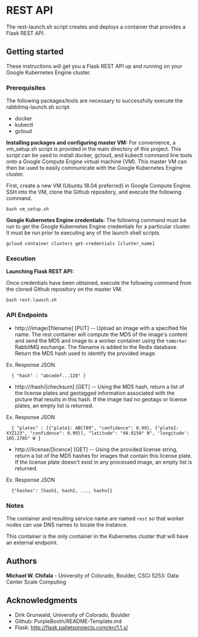 # REST API

The rest-launch.sh script creates and deploys a container that provides a Flask REST API.

## Getting started

These instructions will get you a Flask REST API up and running on your Google Kubernetes Engine cluster.

### Prerequisites

The following packages/tools are necessary to successfully execute the rabbitmq-launch.sh script

- docker
- kubectl
- gcloud

**Installing packages and configuring master VM:**
For convenience, a vm_setup.sh script is provided in the main directory of this project. This script can be used to install docker, gcloud, and kubectl command line tools onto a Google Compute Engine virtual machine (VM). This master VM can then be used to easily communicate with the Google Kubernetes Engine cluster.

First, create a new VM (Ubuntu 18.04 preferred) in Google Compute Engine. SSH into the VM, clone the Github repository, and execute the following command.

```
bash vm_setup.sh
```

**Google Kubernetes Engine credentials:**
The following command must be run to get the Google Kubernetes Engine credentials for a particular cluster. It must be run prior to executing any of
the launch shell scripts.

```
gcloud container clusters get-credentials [cluster_name]
```

### Execution

**Launching Flask REST API:**

Once credentials have been obtained, execute the following command from the cloned Github repository on the master VM.

```
bash rest-launch.sh
```

### API Endpoints

+ http://<ip>/image/[filename] [PUT] -- Upload an image with a specified file name. The rest container will compute the MD5 of the image's content and send the MD5 and image to a worker container using the `toWorker` RabbitMQ exchange. The filename is added to the Redis database. Return the MD5 hash used to identify the provided image.

Ex. Response JSON

```
  { "hash" : "abcedef...128" }
```

+ http://<ip>/hash/[checksum] [GET] -- Using the MD5 hash, return a list of the license plates and geotagged information associated with the picture that results in this hash. If the image had no geotags or license plates, an empty list is returned.

Ex. Response JSON

```
  { "plates" : [{"plate1: ABC789", "confidence": 0.99}, {"plate2: XYZ123", "confidence": 0.99}], "latitude": "40.0150° N", 'longitude': 105.2705° W }
```

+ http://<ip>/license/[licence] [GET] -- Using the provided license string, return a list of the MD5 hashes for images that contain this license plate. If the license plate doesn't exist in any processed image, an empty list is returned.

Ex. Response JSON

```
  {"hashes": [hash1, hash2, ..., hashn]}
```

### Notes
The container and resulting service name are named `rest` so that worker nodes can use DNS names to locate the instance.

This container is the only container in the Kubernetes cluster that will have an external endpoint.


## Authors

**Michael W. Chifala** - University of Colorado, Boulder, CSCI 5253: Data Center Scale Computing

## Acknowledgments

* Dirk Grunwald, University of Colorado, Boulder
* Github: PurpleBooth/README-Template.md
* Flask: http://flask.palletsprojects.com/en/1.1.x/
